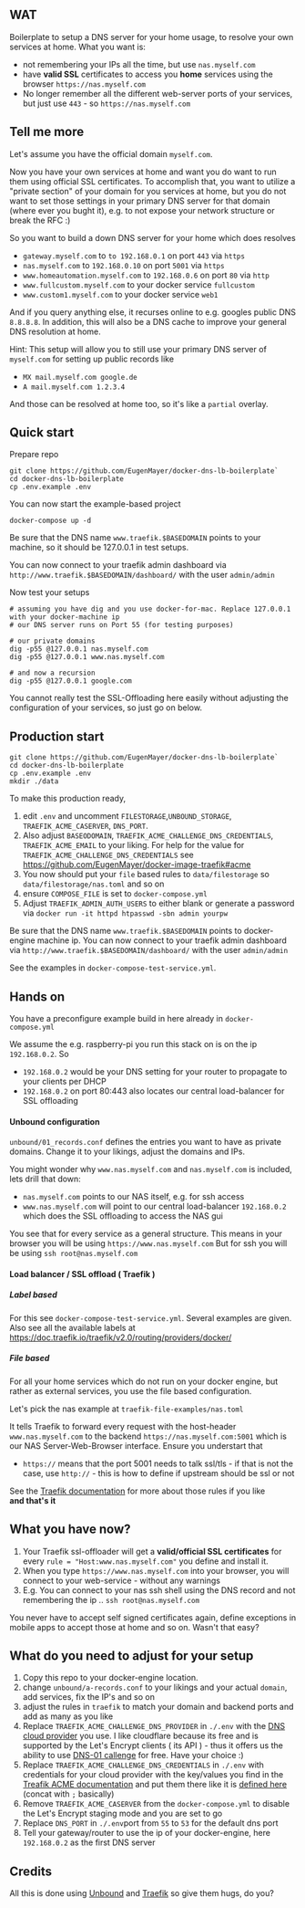 ## WAT

Boilerplate to setup a DNS server for your home usage, to resolve your own services at home.
What you want is:

 - not remembering your IPs all the time, but use `nas.myself.com`
 - have **valid SSL** certificates to access you **home** services using the browser `https://nas.myself.com`
 - No longer remember all the different web-server ports of your services, but just use `443` - so `https://nas.myself.com`
 
## Tell me more
Let's assume you have the official domain `myself.com`.
 
Now you have your own services at home and want you do want to run them using official SSL certificates.
To accomplish that, you want to utilize a "private section" of your domain for you services at home, but you do not want to 
set those settings in your primary DNS server for that domain (where ever you bught it), e.g. to not expose your network structure
or break the RFC :)

So you want to build a down DNS server for your home which does resolves

 - `gateway.myself.com` to `to 192.168.0.1` on port `443` via `https`
 - `nas.myself.com`  to `192.168.0.10` on port `5001` via `https`
 - `www.homeautomation.myself.com` to `192.168.0.6` on port `80` via `http`
 - `www.fullcustom.myself.com` to your docker service `fullcustom`
 - `www.custom1.myself.com` to your docker service `web1`

 
And if you query anything else, it recurses online to e.g. googles public DNS `8.8.8.8`. 
In addition, this will also be a DNS cache to improve your general DNS resolution at home.

Hint: This setup will allow you to still use your primary DNS server of `myself.com` for setting up public records like

 - `MX mail.myself.com google.de`
 - `A mail.myself.com 1.2.3.4`
 
And those can be resolved at home too, so it's like a `partial` overlay.

## Quick start

Prepare repo
```console
git clone https://github.com/EugenMayer/docker-dns-lb-boilerplate`
cd docker-dns-lb-boilerplate
cp .env.example .env
```

You can now start the example-based project

```console
docker-compose up -d
```

Be sure that the DNS name `www.traefik.$BASEDOMAIN` points to your machine, so it should be 127.0.0.1 in test setups.

You can now connect to your traefik admin dashboard via `http://www.traefik.$BASEDOMAIN/dashboard/` with the user `admin/admin`

Now test your setups 

```console
# assuming you have dig and you use docker-for-mac. Replace 127.0.0.1 with your docker-machine ip
# our DNS server runs on Port 55 (for testing purposes)

# our private domains
dig -p55 @127.0.0.1 nas.myself.com
dig -p55 @127.0.0.1 www.nas.myself.com

# and now a recursion
dig -p55 @127.0.0.1 google.com
```
You cannot really test the SSL-Offloading here easily without adjusting the configuration of your services, so just go on below. 

## Production start

```console
git clone https://github.com/EugenMayer/docker-dns-lb-boilerplate`
cd docker-dns-lb-boilerplate
cp .env.example .env
mkdir ./data
```

To make this production ready,
 1. edit `.env` and uncomment `FILESTORAGE`,`UNBOUND_STORAGE`, `TRAEFIK_ACME_CASERVER`, `DNS_PORT`.
 2. Also adjust `BASEODOMAIN`, `TRAEFIK_ACME_CHALLENGE_DNS_CREDENTIALS`, `TRAEFIK_ACME_EMAIL` to your liking. For help for the value for `TRAEFIK_ACME_CHALLENGE_DNS_CREDENTIALS` see https://github.com/EugenMayer/docker-image-traefik#acme
 3. You now should put your `file` based rules to `data/filestorage` so `data/filestorage/nas.toml` and so on
 4. ensure `COMPOSE_FILE` is set to `docker-compose.yml`
 5. Adjust `TRAEFIK_ADMIN_AUTH_USERS` to either blank or generate a password via `docker run -it httpd htpasswd -sbn admin yourpw`


Be sure that the DNS name `www.traefik.$BASEDOMAIN` points to docker-engine machine ip.
You can now connect to your traefik admin dashboard via `http://www.traefik.$BASEDOMAIN/dashboard/` with the user `admin/admin`

See the examples in `docker-compose-test-service.yml`.

## Hands on
 
You have a preconfigure example build in here already in `docker-compose.yml`

We assume the e.g. raspberry-pi you run this stack on is on the ip `192.168.0.2`. So

- `192.168.0.2` would be your DNS setting for your router to propagate to your clients per DHCP
- `192.168.0.2` on port 80:443 also locates our central load-balancer for SSL offloading
 
#### Unbound configuration
`unbound/01_records.conf` defines the entries you want to have as private domains.
Change it to your likings, adjust the domains and IPs.

You might wonder why `www.nas.myself.com` and `nas.myself.com` is included, lets drill that down:

- `nas.myself.com` points to our NAS itself, e.g. for ssh access
- `www.nas.myself.com` will point to our central load-balancer `192.168.0.2` which does the SSL offloading to access the NAS gui

You see that for every service as a general structure. 
This means in your browser you will be using `https://www.nas.myself.com`
But for ssh you will be using `ssh root@nas.myself.com`
   

#### Load balancer / SSL offload ( Traefik )

##### Label based

For this see `docker-compose-test-service.yml`. Several examples are given.
Also see all the available labels at https://doc.traefik.io/traefik/v2.0/routing/providers/docker/

##### File based
For all your home services which do not run on your docker engine, but rather as external services, you use the file based configuration.

Let's pick the nas example at `traefik-file-examples/nas.toml`

It tells Traefik to forward every request with the host-header `www.nas.myself.com` to the backend `https://nas.myself.com:5001` which is our NAS Server-Web-Browser interface. Ensure you understart that
- `https://` means that the port 5001 needs to talk ssl/tls - if that is not the case, use `http://` - this is how to define if upstream should be ssl or not

See the [Traefik documentation](https://docs.traefik.io/configuration/backends/file/) for more about those rules if you like  
**and that's it** 


## What you have now?

1. Your Traefik ssl-offloader will get a **valid/official SSL certificates** for every `rule = "Host:www.nas.myself.com"` you define and install it.
1. When you type `https://www.nas.myself.com` into your browser, you will connect to your web-service - without any warnings
1. E.g. You can connect to your nas ssh shell using the DNS record and not remembering the ip .. `ssh root@nas.myself.com`

You never have to accept self signed certificates again, define exceptions in mobile apps to accept those at home and so on.
Wasn't that easy?

## What do you need to adjust for your setup
1. Copy this repo to your docker-engine location.
1. change `unbound/a-records.conf` to your likings and your actual `domain`, add services, fix the IP's and so on
2. adjust the rules in `traefik` to match your domain and backend ports and add as many as you like
3. Replace `TRAEFIK_ACME_CHALLENGE_DNS_PROVIDER` in `./.env` with the [DNS cloud provider](https://doc.traefik.io/traefik/https/acme/#providers) you use. I like cloudflare because its free and is supported by the Let's Encrypt clients ( its API ) - thus it offers us the ability to use [DNS-01 callenge](https://www.eff.org/de/deeplinks/2018/02/technical-deep-dive-securing-automation-acme-dns-challenge-validation) for free. Have your choice :)
4. Replace `TRAEFIK_ACME_CHALLENGE_DNS_CREDENTIALS` in `./.env` with credentials for your cloud provider with the key/values you find in the [Treafik ACME documentation](https://docs.traefik.io/configuration/acme/#provider) and put them there like it is [defined here](https://github.com/EugenMayer/docker-image-traefik#acme) (concat with `;` basically)
5. Remove `TRAEFIK_ACME_CASERVER` from the `docker-compose.yml` to disable the Let's Encrypt staging mode and you are set to go
6. Replace `DNS_PORT` in `./.env`port from `55` to `53` for the default dns port
7. Tell your gateway/router to use the ip of your docker-engine, here `192.168.0.2` as the first DNS server
 
## Credits

All this is done using [Unbound](https://nlnetlabs.nl/projects/unbound/about/) and [Traefik](https://traefik.io/) so give them hugs, do you?
